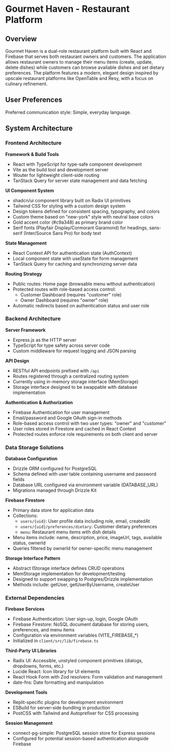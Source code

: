 # Gourmet Haven - Restaurant Platform

## Overview

Gourmet Haven is a dual-role restaurant platform built with React and Firebase that serves both restaurant owners and customers. The application allows restaurant owners to manage their menu items (create, update, delete dishes) while customers can browse available dishes and set dietary preferences. The platform features a modern, elegant design inspired by upscale restaurant platforms like OpenTable and Resy, with a focus on culinary refinement.

## User Preferences

Preferred communication style: Simple, everyday language.

## System Architecture

### Frontend Architecture

**Framework & Build Tools**
- React with TypeScript for type-safe component development
- Vite as the build tool and development server
- Wouter for lightweight client-side routing
- TanStack Query for server state management and data fetching

**UI Component System**
- shadcn/ui component library built on Radix UI primitives
- Tailwind CSS for styling with a custom design system
- Design tokens defined for consistent spacing, typography, and colors
- Custom theme based on "new-york" style with neutral base colors
- Gold accent color (#c9a348) as primary brand color
- Serif fonts (Playfair Display/Cormorant Garamond) for headings, sans-serif (Inter/Source Sans Pro) for body text

**State Management**
- React Context API for authentication state (AuthContext)
- Local component state with useState for form management
- TanStack Query for caching and synchronizing server data

**Routing Strategy**
- Public routes: Home page (browsable menu without authentication)
- Protected routes with role-based access control:
  - Customer Dashboard (requires "customer" role)
  - Owner Dashboard (requires "owner" role)
- Automatic redirects based on authentication status and user role

### Backend Architecture

**Server Framework**
- Express.js as the HTTP server
- TypeScript for type safety across server code
- Custom middleware for request logging and JSON parsing

**API Design**
- RESTful API endpoints prefixed with `/api`
- Routes registered through a centralized routing system
- Currently using in-memory storage interface (MemStorage)
- Storage interface designed to be swappable with database implementation

**Authentication & Authorization**
- Firebase Authentication for user management
- Email/password and Google OAuth sign-in methods
- Role-based access control with two user types: "owner" and "customer"
- User roles stored in Firestore and cached in React Context
- Protected routes enforce role requirements on both client and server

### Data Storage Solutions

**Database Configuration**
- Drizzle ORM configured for PostgreSQL
- Schema defined with user table containing username and password fields
- Database URL configured via environment variable (DATABASE_URL)
- Migrations managed through Drizzle Kit

**Firebase Firestore**
- Primary data store for application data
- Collections:
  - `users/{uid}`: User profile data including role, email, createdAt
  - `users/{uid}/preferences/dietary`: Customer dietary preferences
  - `menu`: Restaurant menu items with dish details
- Menu items include: name, description, price, imageUrl, tags, available status, ownerId
- Queries filtered by ownerId for owner-specific menu management

**Storage Interface Pattern**
- Abstract IStorage interface defines CRUD operations
- MemStorage implementation for development/testing
- Designed to support swapping to Postgres/Drizzle implementation
- Methods include: getUser, getUserByUsername, createUser

### External Dependencies

**Firebase Services**
- Firebase Authentication: User sign-up, login, Google OAuth
- Firebase Firestore: NoSQL document database for storing users, preferences, and menu items
- Configuration via environment variables (VITE_FIREBASE_*)
- Initialized in `client/src/lib/firebase.ts`

**Third-Party UI Libraries**
- Radix UI: Accessible, unstyled component primitives (dialogs, dropdowns, forms, etc.)
- Lucide React: Icon library for UI elements
- React Hook Form with Zod resolvers: Form validation and management
- date-fns: Date formatting and manipulation

**Development Tools**
- Replit-specific plugins for development environment
- ESBuild for server-side bundling in production
- PostCSS with Tailwind and Autoprefixer for CSS processing

**Session Management**
- connect-pg-simple: PostgreSQL session store for Express sessions
- Configured for potential session-based authentication alongside Firebase